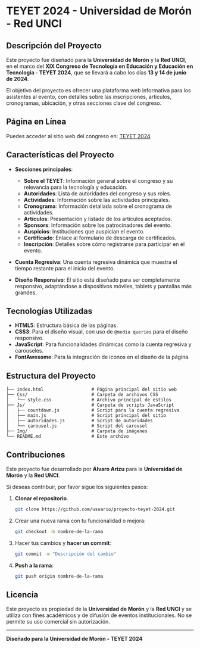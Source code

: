 
# TEYET 2024 - Universidad de Morón - Red UNCI

## Descripción del Proyecto

Este proyecto fue diseñado para la **Universidad de Morón** y la **Red UNCI**, en el marco del **XIX Congreso de Tecnología en Educación y Educación en Tecnología - TEYET 2024**, que se llevará a cabo los días **13 y 14 de junio de 2024**.

El objetivo del proyecto es ofrecer una plataforma web informativa para los asistentes al evento, con detalles sobre las inscripciones, artículos, cronogramas, ubicación, y otras secciones clave del congreso.

## Página en Línea

Puedes acceder al sitio web del congreso en: [TEYET 2024](https://teyet2024.unimoron.edu.ar/)

## Características del Proyecto

- **Secciones principales**:
  - **Sobre el TEYET**: Información general sobre el congreso y su relevancia para la tecnología y educación.
  - **Autoridades**: Lista de autoridades del congreso y sus roles.
  - **Actividades**: Información sobre las actividades principales.
  - **Cronograma**: Información detallada sobre el cronograma de actividades.
  - **Artículos**: Presentación y listado de los artículos aceptados.
  - **Sponsors**: Información sobre los patrocinadores del evento.
  - **Auspicios**: Instituciones que auspician el evento.
  - **Certificado**: Enlace al formulario de descarga de certificados.
  - **Inscripción**: Detalles sobre cómo registrarse para participar en el evento.

- **Cuenta Regresiva**: Una cuenta regresiva dinámica que muestra el tiempo restante para el inicio del evento.

- **Diseño Responsivo**: El sitio está diseñado para ser completamente responsivo, adaptándose a dispositivos móviles, tablets y pantallas más grandes.

## Tecnologías Utilizadas

- **HTML5**: Estructura básica de las páginas.
- **CSS3**: Para el diseño visual, con uso de `@media queries` para el diseño responsivo.
- **JavaScript**: Para funcionalidades dinámicas como la cuenta regresiva y carouseles.
- **FontAwesome**: Para la integración de iconos en el diseño de la página.

## Estructura del Proyecto

```
├── index.html                  # Página principal del sitio web
├── Css/                        # Carpeta de archivos CSS
│   └── style.css               # Archivo principal de estilos
├── Js/                         # Carpeta de scripts JavaScript
│   ├── countdown.js            # Script para la cuenta regresiva
│   ├── main.js                 # Script principal del sitio
│   ├── autoridades.js          # Script de autoridades
│   └── carousel.js             # Script del carousel
├── Img/                        # Carpeta de imágenes
└── README.md                   # Este archivo
```

## Contribuciones

Este proyecto fue desarrollado por **Álvaro Arizu** para la **Universidad de Morón** y la **Red UNCI**.

Si deseas contribuir, por favor sigue los siguientes pasos:

1. **Clonar el repositorio**.

    ```bash
    git clone https://github.com/usuario/proyecto-teyet-2024.git
    ```

2. Crear una nueva rama con tu funcionalidad o mejora:

    ```bash
    git checkout -b nombre-de-la-rama
    ```

3. Hacer tus cambios y **hacer un commit**:

    ```bash
    git commit -m "Descripción del cambio"
    ```

4. **Push a la rama**:

    ```bash
    git push origin nombre-de-la-rama
    ```

## Licencia

Este proyecto es propiedad de la **Universidad de Morón** y la **Red UNCI** y se utiliza con fines académicos y de difusión de eventos institucionales. No se permite su uso comercial sin autorización.

---
**Diseñado para la Universidad de Morón - TEYET 2024**

